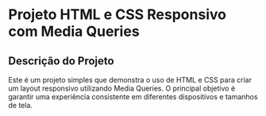 # Projeto HTML e CSS Responsivo com Media Queries

## Descrição do Projeto

Este é um projeto simples que demonstra o uso de HTML e CSS para criar um layout responsivo utilizando Media Queries. O principal objetivo é garantir uma experiência consistente em diferentes dispositivos e tamanhos de tela.